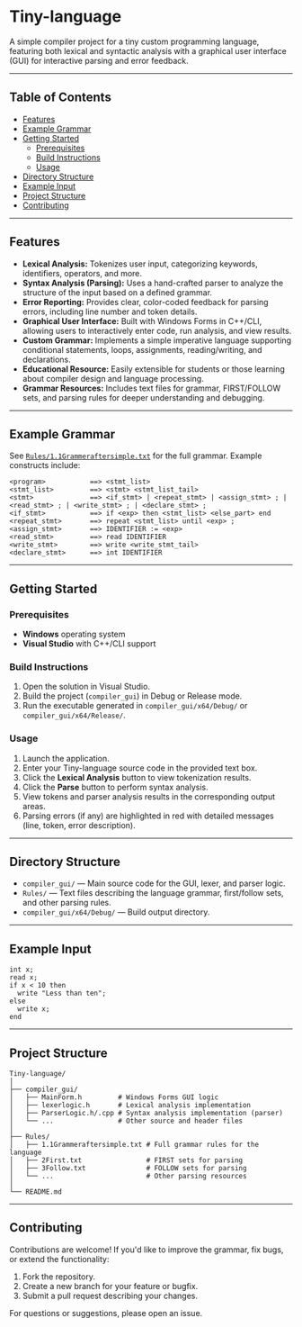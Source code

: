 # Tiny-language

A simple compiler project for a tiny custom programming language, featuring both lexical and syntactic analysis with a graphical user interface (GUI) for interactive parsing and error feedback.

---

## Table of Contents

- [Features](#features)
- [Example Grammar](#example-grammar)
- [Getting Started](#getting-started)
  - [Prerequisites](#prerequisites)
  - [Build Instructions](#build-instructions)
  - [Usage](#usage)
- [Directory Structure](#directory-structure)
- [Example Input](#example-input)
- [Project Structure](#project-structure)
- [Contributing](#contributing)

---

## Features

- **Lexical Analysis:** Tokenizes user input, categorizing keywords, identifiers, operators, and more.
- **Syntax Analysis (Parsing):** Uses a hand-crafted parser to analyze the structure of the input based on a defined grammar.
- **Error Reporting:** Provides clear, color-coded feedback for parsing errors, including line number and token details.
- **Graphical User Interface:** Built with Windows Forms in C++/CLI, allowing users to interactively enter code, run analysis, and view results.
- **Custom Grammar:** Implements a simple imperative language supporting conditional statements, loops, assignments, reading/writing, and declarations.
- **Educational Resource:** Easily extensible for students or those learning about compiler design and language processing.
- **Grammar Resources:** Includes text files for grammar, FIRST/FOLLOW sets, and parsing rules for deeper understanding and debugging.

---

## Example Grammar

See [`Rules/1.1Grammeraftersimple.txt`](https://github.com/Shady-Mo/Tiny-language/blob/master/Rules/1.1Grammeraftersimple.txt) for the full grammar. Example constructs include:

```
<program>           ==> <stmt_list>
<stmt_list>         ==> <stmt> <stmt_list_tail>
<stmt>              ==> <if_stmt> | <repeat_stmt> | <assign_stmt> ; | <read_stmt> ; | <write_stmt> ; | <declare_stmt> ;
<if_stmt>           ==> if <exp> then <stmt_list> <else_part> end
<repeat_stmt>       ==> repeat <stmt_list> until <exp> ;
<assign_stmt>       ==> IDENTIFIER := <exp>
<read_stmt>         ==> read IDENTIFIER
<write_stmt>        ==> write <write_stmt_tail>
<declare_stmt>      ==> int IDENTIFIER
```

---

## Getting Started

### Prerequisites

- **Windows** operating system
- **Visual Studio** with C++/CLI support

### Build Instructions

1. Open the solution in Visual Studio.
2. Build the project (`compiler_gui`) in Debug or Release mode.
3. Run the executable generated in `compiler_gui/x64/Debug/` or `compiler_gui/x64/Release/`.

### Usage

1. Launch the application.
2. Enter your Tiny-language source code in the provided text box.
3. Click the **Lexical Analysis** button to view tokenization results.
4. Click the **Parse** button to perform syntax analysis.
5. View tokens and parser analysis results in the corresponding output areas.
6. Parsing errors (if any) are highlighted in red with detailed messages (line, token, error description).

---

## Directory Structure

- `compiler_gui/` — Main source code for the GUI, lexer, and parser logic.
- `Rules/` — Text files describing the language grammar, first/follow sets, and other parsing rules.
- `compiler_gui/x64/Debug/` — Build output directory.

---

## Example Input

```tiny
int x;
read x;
if x < 10 then
  write "Less than ten";
else
  write x;
end
```

---

## Project Structure

```
Tiny-language/
│
├── compiler_gui/
│   ├── MainForm.h         # Windows Forms GUI logic
│   ├── lexerlogic.h       # Lexical analysis implementation
│   ├── ParserLogic.h/.cpp # Syntax analysis implementation (parser)
│   └── ...                # Other source and header files
│
├── Rules/
│   ├── 1.1Grammeraftersimple.txt # Full grammar rules for the language
│   ├── 2First.txt                # FIRST sets for parsing
│   ├── 3Follow.txt               # FOLLOW sets for parsing
│   └── ...                       # Other parsing resources
│
└── README.md
```

---

## Contributing

Contributions are welcome! If you'd like to improve the grammar, fix bugs, or extend the functionality:

1. Fork the repository.
2. Create a new branch for your feature or bugfix.
3. Submit a pull request describing your changes.

For questions or suggestions, please open an issue.
